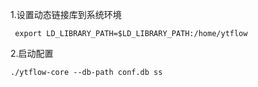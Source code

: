 1.设置动态链接库到系统环境
```ssh
 export LD_LIBRARY_PATH=$LD_LIBRARY_PATH:/home/ytflow
```
2.启动配置
```ssh
./ytflow-core --db-path conf.db ss
```

